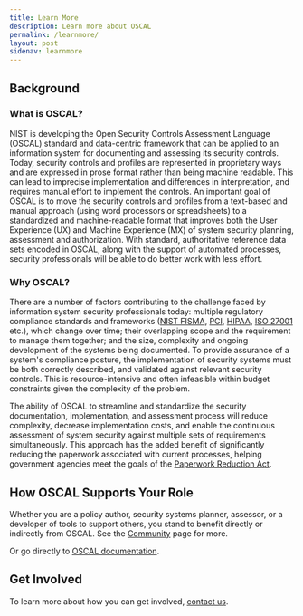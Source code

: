 ```yaml
---
title: Learn More
description: Learn more about OSCAL
permalink: /learnmore/
layout: post
sidenav: learnmore
---
```


## Background

### What is OSCAL?

NIST is developing the Open Security Controls Assessment Language (OSCAL) standard and data-centric framework that can be applied to an information system for documenting and assessing its security controls. Today, security controls and profiles are represented in proprietary ways and are expressed in prose format rather than being machine readable. This can lead to imprecise implementation and differences in interpretation, and requires manual effort to implement the controls. An important goal of OSCAL is to move the security controls and profiles from a text-based and manual approach (using word processors or spreadsheets) to a standardized and machine-readable format that improves both the User Experience (UX) and Machine Experience (MX) of system security planning, assessment and authorization. With standard, authoritative reference data sets encoded in OSCAL, along with the support of automated processes, security professionals will be able to do better work with less effort.

### Why OSCAL?

There are a number of factors contributing to the challenge faced by information system security professionals today: multiple regulatory compliance standards and frameworks ([NIST FISMA](https://www.nist.gov/programs-projects/federal-information-security-management-act-fisma-implementation-project), [PCI](https://www.pcisecuritystandards.org/pci_security/), [HIPAA](https://www.hhs.gov/hipaa/index.html), [ISO 27001](https://www.iso.org/isoiec-27001-information-security.html) etc.), which change over time; their overlapping scope and the requirement to manage them together; and the size, complexity and ongoing development of the systems being documented. To provide assurance of a system's compliance posture, the implementation of security systems must be both correctly described, and validated against relevant security controls. This is resource-intensive and often infeasible within budget constraints given the complexity of the problem.

The ability of OSCAL to streamline and standardize the security documentation, implementation, and assessment process will reduce complexity, decrease implementation costs, and enable the continuous assessment of system security against multiple sets of requirements simultaneously. This approach has the added benefit of significantly reducing the paperwork associated with current processes, helping government agencies meet the goals of the [Paperwork Reduction Act](https://en.wikipedia.org/wiki/Paperwork_Reduction_Act).

## How OSCAL Supports Your Role

Whether you are a policy author, security systems planner, assessor, or a developer of tools to support others, you stand to benefit directly or indirectly from OSCAL. See the [Community](/community/) page for more.

Or go directly to [OSCAL documentation](/docs/).

## Get Involved 

To learn more about how you can get involved, [contact us](contact).
